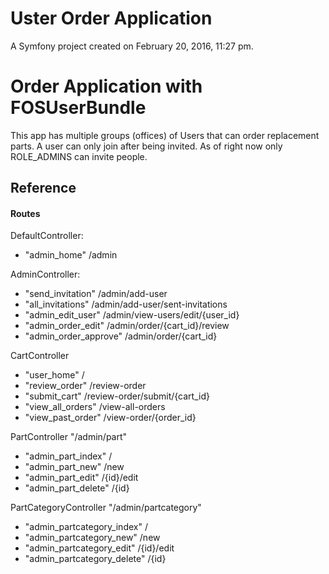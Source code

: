Uster Order Application
=======================

A Symfony project created on February 20, 2016, 11:27 pm.

# Order Application with FOSUserBundle

 This app has multiple groups (offices) of Users that can order replacement parts. A user can only join after being invited. As of right now only ROLE_ADMINS can invite people.

## Reference

#### Routes

DefaultController:

- "admin_home" /admin

AdminController:

- "send_invitation" /admin/add-user
- "all_invitations" /admin/add-user/sent-invitations
- "admin_edit_user" /admin/view-users/edit/{user_id}
- "admin_order_edit" /admin/order/{cart_id}/review
- "admin_order_approve" /admin/order/{cart_id}

CartController

- "user_home" /
- "review_order" /review-order
- "submit_cart" /review-order/submit/{cart_id}
- "view_all_orders" /view-all-orders
- "view_past_order" /view-order/{order_id}

PartController "/admin/part"

- "admin_part_index" /
- "admin_part_new" /new
- "admin_part_edit" /{id}/edit
- "admin_part_delete" /{id}

PartCategoryController "/admin/partcategory"

- "admin_partcategory_index" /
- "admin_partcategory_new" /new
- "admin_partcategory_edit" /{id}/edit
- "admin_partcategory_delete" /{id}